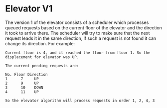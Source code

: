 # Elevator V1
The version 1 of the elevator consists of a scheduler which processes queued requests based on the current floor of the elevator
and the direction it took to arrive there. The scheduler will try to make sure that the next request leads it in the same direction, if
such a request is not found it can change its direction. For example:

```
Current floor is 4, and it reached the floor from floor 1. So the displacement for elevator was UP.

The current pending requests are:

No. Floor Direction
1      7     UP
2      9     UP
3      10    DOWN
4      11    UP

So the elevator algorithm will process requests in order 1, 2, 4, 3
```
